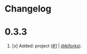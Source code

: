 # Changelog

<a name="0.3.3"></a>

# 0.3.3

1. [x] Added: project ([#1](https://github.com/kiforks/toolkit/pull/1) | [@kiforks](https://github.com/kiforks)).
